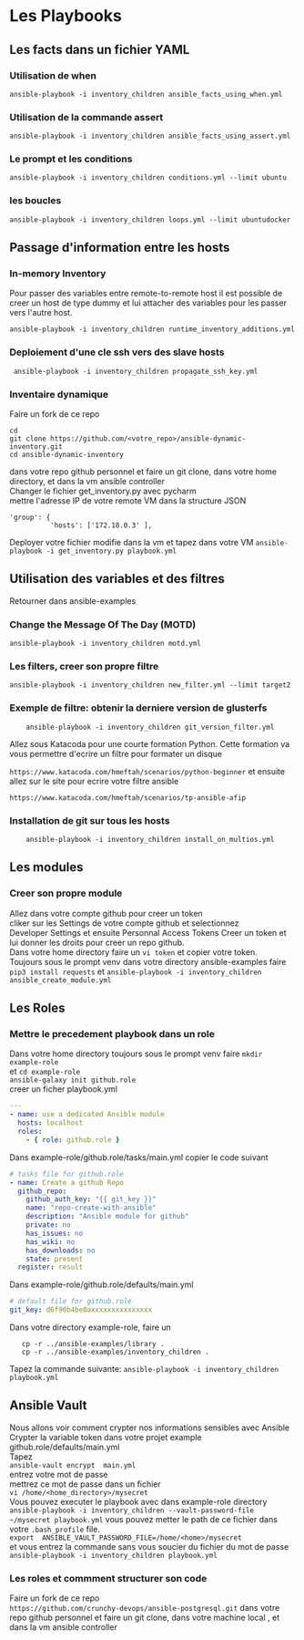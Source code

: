 # Les Playbooks

## Les facts dans un fichier YAML
### Utilisation de when 
```ansible-playbook -i inventory_children ansible_facts_using_when.yml```
### Utilisation de la commande assert 
```ansible-playbook -i inventory_children ansible_facts_using_assert.yml```  

### Le prompt et les conditions
```ansible-playbook -i inventory_children conditions.yml --limit ubuntu```

### les boucles
```ansible-playbook -i inventory_children loops.yml --limit ubuntudocker```

## Passage d'information entre les hosts
### In-memory Inventory 
Pour passer des variables entre remote-to-remote host il est possible
de creer un host de type dummy et lui attacher des variables pour les passer 
vers l'autre host.

```ansible-playbook -i inventory_children runtime_inventory_additions.yml```

### Deploiement d'une cle ssh vers des slave hosts

```shell script
 ansible-playbook -i inventory_children propagate_ssh_key.yml 
```

### Inventaire dynamique
Faire un fork de ce repo
```shell
cd 
git clone https://github.com/<votre_repo>/ansible-dynamic-inventory.git
cd ansible-dynamic-inventory
````
dans votre repo github personnel
et faire un git clone, dans votre home directory, et dans la vm ansible controller   
Changer le fichier get_inventory.py avec pycharm  
mettre l'adresse IP de votre remote VM dans la structure JSON 
```shell script
'group': {
          'hosts': ['172.18.0.3' ],
```
Deployer votre fichier modifie dans la vm
et  tapez dans votre VM
```ansible-playbook -i get_inventory.py playbook.yml```


## Utilisation des variables et des filtres 
Retourner dans ansible-examples
### Change the Message Of The Day (MOTD) 
```ansible-playbook -i inventory_children motd.yml```

### Les filters, creer son propre filtre 
```ansible-playbook -i inventory_children new_filter.yml --limit target2```

### Exemple de filtre: obtenir la derniere version de glusterfs
```shell script
    ansible-playbook -i inventory_children git_version_filter.yml
```
Allez sous Katacoda pour une courte formation Python. 
Cette formation va vous permettre d'ecrire un filtre pour formater un disque

```https://www.katacoda.com/hmeftah/scenarios/python-beginner```
et ensuite allez sur le site pour ecrire votre filtre ansible 

```https://www.katacoda.com/hmeftah/scenarios/tp-ansible-afip```






### Installation de git sur tous les hosts
```shell script
    ansible-playbook -i inventory_children install_on_multios.yml
```

### 

## Les modules
### Creer son propre module 
Allez dans votre compte github pour creer un token   
cliker sur les Settings de votre compte github et selectionnez  
Developer Settings et ensuite Personnal Access Tokens 
Creer un token et lui donner les droits pour creer un repo github.  
Dans votre home directory faire un ```vi token``` et copier votre
token.  
Toujours sous le prompt venv dans votre directory ansible-examples
faire ```pip3 install requests``` et 
```ansible-playbook -i inventory_children ansible_create_module.yml```

## Les Roles
### Mettre le precedement playbook dans un role 
Dans votre home directory toujours sous le prompt venv
faire ```mkdir example-role```  
et ```cd example-role```  
```ansible-galaxy init github.role```  
creer un ficher playbook.yml    
```yaml
---
- name: use a dedicated Ansible module
  hosts: localhost
  roles:
    - { role: github.role }
```
Dans example-role/github.role/tasks/main.yml 
copier le code suivant
```yaml
# tasks file for github.role
- name: Create a github Repo
  github_repo:
    github_auth_key: "{{ git_key }}"
    name: "repo-create-with-ansible"
    description: "Ansible module for github"
    private: no
    has_issues: no
    has_wiki: no
    has_downloads: no
    state: present
  register: result
```
Dans  example-role/github.role/defaults/main.yml
```yaml
# default file for github.role
git_key: d6f90b4be8axxxxxxxxxxxxxxx
```
Dans votre directory example-role, faire un 
```shell script
   cp -r ../ansible-examples/library . 
   cp -r ../ansible-examples/inventory_children . 
```
Tapez la commande suivante: 
```ansible-playbook -i inventory_children playbook.yml```

## Ansible Vault
Nous allons voir comment crypter nos informations sensibles avec Ansible
Crypter la variable token dans votre projet example github.role/defaults/main.yml  
Tapez  
```ansible-vault encrypt  main.yml```   
entrez votre mot de passe   
mettrez ce mot de passe dans un fichier  
```vi /home/<home_directory>/mysecret```   
Vous pouvez executer le playbook avec dans example-role directory   
```ansible-playbook -i inventory_children --vault-password-file ~/mysecret playbook.yml``` 
vous pouvez metter le path de ce fichier dans votre ```.bash_profile``` file.  
```export  ANSIBLE_VAULT_PASSWORD_FILE=/home/<home>/mysecret```      
et vous entrez la commande sans vous soucier du fichier du mot de passe  
```ansible-playbook -i inventory_children playbook.yml``` 

### Les roles et commment structurer son code
 Faire un fork de ce repo  
 ```https://github.com/crunchy-devops/ansible-postgresql.git```
 dans votre repo github personnel
 et faire un git clone, dans votre machine local , et dans la vm ansible controller 















































